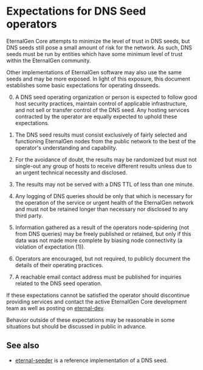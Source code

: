 Expectations for DNS Seed operators
====================================

EternalGen Core attempts to minimize the level of trust in DNS seeds,
but DNS seeds still pose a small amount of risk for the network.
As such, DNS seeds must be run by entities which have some minimum
level of trust within the EternalGen community.

Other implementations of EternalGen software may also use the same
seeds and may be more exposed. In light of this exposure, this
document establishes some basic expectations for operating dnsseeds.

0. A DNS seed operating organization or person is expected to follow good
host security practices, maintain control of applicable infrastructure,
and not sell or transfer control of the DNS seed. Any hosting services
contracted by the operator are equally expected to uphold these expectations.

1. The DNS seed results must consist exclusively of fairly selected and
functioning EternalGen nodes from the public network to the best of the
operator's understanding and capability.

2. For the avoidance of doubt, the results may be randomized but must not
single-out any group of hosts to receive different results unless due to an
urgent technical necessity and disclosed.

3. The results may not be served with a DNS TTL of less than one minute.

4. Any logging of DNS queries should be only that which is necessary
for the operation of the service or urgent health of the EternalGen
network and must not be retained longer than necessary nor disclosed
to any third party.

5. Information gathered as a result of the operators node-spidering
(not from DNS queries) may be freely published or retained, but only
if this data was not made more complete by biasing node connectivity
(a violation of expectation (1)).

6. Operators are encouraged, but not required, to publicly document the
details of their operating practices.

7. A reachable email contact address must be published for inquiries
related to the DNS seed operation.

If these expectations cannot be satisfied the operator should
discontinue providing services and contact the active EternalGen
Core development team as well as posting on
[eternal-dev](https://groups.google.com/forum/#!forum/eternal-dev).

Behavior outside of these expectations may be reasonable in some
situations but should be discussed in public in advance.

See also
----------
- [eternal-seeder](https://github.com/pooler/eternal-seeder) is a reference implementation of a DNS seed.
